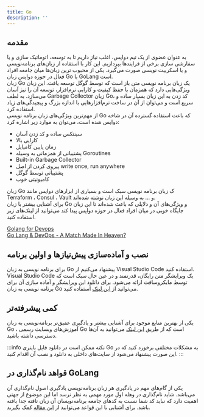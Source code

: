 ```yaml
---
title: Go
description: ''
---
```


## مقدمه
به عنوان عضوی از یک تیم دواپس، اغلب نیاز داریم تا به توسعه، اتوماتیک سازی و یا سفارشی سازی برخی از فرایندها بپردازیم. این کار با استفاده از زبان‌های برنامه‌نویسی و یا اسکریپت نویسی صورت می‌گیرد. یکی از محبوب ترین زبان‌ها میان جامعه افراد فعال در حوزه دواپس زبان
Go
یا
GoLang
است.  
زبان
Go
یک زبان برنامه نویسی متن باز است که توسط گوگل توسعه یافت. این زبان ویژگی‌هایی دارد که همزمان با حفظ کیفیت و کارایی نرم‌افزار، توسعه آن را نیز آسان می‌سازد. به لطف
Garbage Collector
زبان
Go،
کد زدن به این زبان بسیار ساده و سریع است و می‌توان از آن در ساخت نرم‌افزارهایی با اندازه بزرگ و پیچیدگی‌های زیاد استفاده کرد.  
از مهم‌ترین ویژگی‌های زبان برنامه نویسی Go که باعث استفاده گسترده آن در شاخه دواپس شده است، می‌توان به موارد زیر اشاره کرد:  

* سینتکس ساده و کد زدن آسان
* کارایی بالا
* زمان پایین کامپایل
* پشتیبانی از همزمانی به وسیله
Goroutines
* Built-in Garbage Collector
* پیروی کردن از اصل
write once, run anywhere
* پشتیبانی توسط گوگل
* کامیونیتی خوب  

زبان
Go
ک زبان برنامه نویسی سبک است و بسیاری از ابزارهای دواپس مانند
Terraform ،
Consul ،
Vault
و ... به وسیله این زبان نوشته شده‌اند.  
برای آشنایی بیشتر با زبان
Go
و ویژگی‌های آن و دلایلی که باعث شده‌اند تا این زبان جایگاه خوبی در میان افراد فعال در حوزه دواپس پیدا کند می‌توانید از لینک‌های زیر استفاده کنید.  

[Golang for Devops](https://www.scaler.com/topics/devops-tutorial/golang-for-devops/)  
[Go Lang & DevOps - A Match Made In Heaven?](https://medium.com/@pavanbelagatti/go-lang-devops-a-match-made-in-heaven-a24d5de45e26)

## نصب و آماده‌سازی پیش‌نیازها و اولین برنامه
برای برنامه نویسی به زبان
Go
پیشنهاد می‌کنیم از
Visual Studio Code
استفاده کنید.
Visual Studio Code
یک ویرایشگر متن رایگان، قدرتمند و در عین حال سبک است که توسط مایکروسافت ارائه می‌شود. برای دانلود این ویرایشگر و آماده سازی آن برای برنامه نویسی به زبان
Go
می‌توانید از
[این لینک](https://learn.microsoft.com/en-us/azure/developer/go/configure-visual-studio-code)
استفاده کنید.  

## کمی پیشرفته‌تر
یکی از بهترین منابع موجود برای آشنایی بیشتر و یادگیری عمیق‌تر برنامه‌نویسی به زبان
Go ،
آموزش‌های وبسایت رسمی
Go
است که از طریق
[این لینک](https://go.dev/doc/tutorial/)
می‌توانید به آن‌ها دسترسی داشته باشید.  

:::info نکته
ممکن است در دانلود فایل باینری
Go
به مشکلات مختلفی برخورد کنید که در این صورت پیشنهاد می‌شود از سایت‌های داخلی به دانلود و نصب آن اقدام کنید.
:::


## قواهد نام‌گذاری در GoLang
یکی از گام‌های مهم در یادگیری هر زبان برنامه‌نویسی یادگیری اصول نام‌گذاری آن می‌باشد. شاید نام‌گذاری در وهله اول مورد مهمی به نظر نرسد اما این موضوع از جهتی اهمیت دارد که نباید کد شما نسبت به کدهای جامعه برنامه‌نویسان آن زبان تافته جدا بافته باشد. برای آشنایی با این قواعد می‌توانید از 
[این مقاله](https://medium.com/@kdnotes/golang-naming-rules-and-conventions-8efeecd23b68)
کمک بگیرید.
